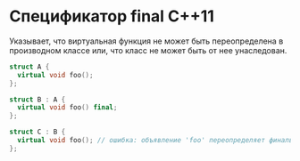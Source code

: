 # Спецификатор final C++11

Указывает, что виртуальная функция не может быть переопределена в производном классе или, что класс не может быть от нее унаследован.
```c++
struct A {
  virtual void foo();
};

struct B : A {
  virtual void foo() final;
};

struct C : B {
  virtual void foo(); // ошибка: объявление 'foo' переопределяет финальную функцию
};
```